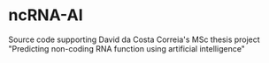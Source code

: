 # ncRNA-AI
Source code supporting David da Costa Correia's MSc thesis project "Predicting non-coding RNA function using artificial intelligence" 
